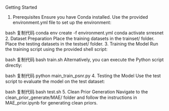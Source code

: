 Getting Started
1. Prerequisites
Ensure you have Conda installed. Use the provided environment.yml file to set up the environment:

bash
复制代码
conda env create -f environment.yml
conda activate srresnet
2. Dataset Preparation
Place the training datasets in the trainset/ folder.
Place the testing datasets in the testset/ folder.
3. Training the Model
Run the training script using the provided shell script:

bash
复制代码
bash train.sh
Alternatively, you can execute the Python script directly:

bash
复制代码
python main_train_psnr.py
4. Testing the Model
Use the test script to evaluate the model on the test dataset:

bash
复制代码
bash test.sh
5. Clean Prior Generation
Navigate to the clean_prior_generate/MAE/ folder and follow the instructions in MAE_prior.ipynb for generating clean priors.
